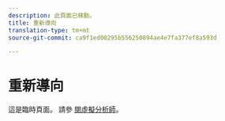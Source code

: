 ```yaml
---
description: 此頁面已移動。
title: 重新導向
translation-type: tm+mt
source-git-commit: ca9f1ed00295b556250894ae4e7fa377ef8a593d

---
```



# 重新導向

這是臨時頁面。 請參 [閱虛擬分析師](../virtual-analyst.md)。
